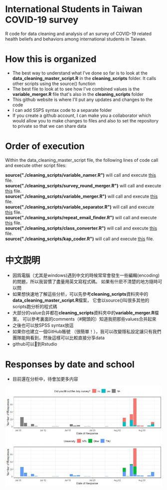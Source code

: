 # International Students in Taiwan COVID-19 survey
R code for data cleaning and analysis of an survey of COVID-19 related health beliefs and behaviors among international students in Taiwan. 

# How this is organized
- The best way to understand what I've done so far is to look at the **data_cleaning_master_script.R** in the **cleaning_scripts** folder. It calls other scripts using the source() function
- The best file to look at to see how I've combined values is the **variable_merger.R** file that's also in the **cleaning_scripts** folder
- This github website is where I'll put any updates and changes to the code
- I can add SSPS syntax code to a separate folder
- If you create a github account, I can make you a collaborator which would allow you to make changes to files and also to set the repository to private so that we can share data

# Order of execution

Within the data_cleaning_master_script file, the following lines of code call and execute other script files:            

**source("./cleaning_scripts/variable_namer.R")** will call and execute <a href="https://github.com/Russell-Shean/int_students_covid_survey/blob/main/cleaning_scripts/variable_namer.R">this</a> file.           
**source("./cleaning_scripts/survey_round_merger.R")** will call and execute <a href="https://github.com/Russell-Shean/int_students_covid_survey/blob/main/cleaning_scripts/survey_round_merger.R">this</a> file.            
**source("./cleaning_scripts/variable_merger.R")** will call and execute <a href="https://github.com/Russell-Shean/int_students_covid_survey/blob/main/cleaning_scripts/variable_merger.R">this</a> file.                
**source("./cleaning_scripts/variable_separator.R")** will call and execute <a href="https://github.com/Russell-Shean/int_students_covid_survey/blob/main/cleaning_scripts/variable_separator.R">this</a> file.               
**source("./cleaning_scripts/repeat_email_finder.R")** will call and execute <a href="https://github.com/Russell-Shean/int_students_covid_survey/blob/main/cleaning_scripts/repeat_email_finder.R">this</a> file.               
**source("./cleaning_scripts/class_converter.R")** will call and execute <a href="https://github.com/Russell-Shean/int_students_covid_survey/blob/main/cleaning_scripts/class_converter.R">this</a> file.               
**source("./cleaning_scripts/kap_coder.R")** will call and execute <a href="https://github.com/Russell-Shean/int_students_covid_survey/blob/main/cleaning_scripts/kap_coder.R">this</a>  file.                 


# 中文説明
- 因爲電腦（尤其是windows)遇到中文的時候常常會發生一些編輯(encoding)的問題，所以我習慣了盡量用英文寫程式碼。 如果有什麽不清楚的地方隨時可以問
- 如果想快速地了解這些分析，可以先參考**cleaning_scripts**資料夾中的**data_cleaning_master_script.R**檔案， 它會以source()叫很多其他的scripts跑分析的程式碼
- 大部分的value合并都在**cleaning_scripts**資料夾中的**variable_merger.R**檔案， 可以參考裏面的comments（#開頭的）知道我把那些values合并起來
- 之後也可以放SPSS syntax放這
- 如果你也建立一個GitHub賬號 （很簡單！），我可以改變隱私設定讓只有我們團隊能夠看到，然後這樣可以比較直接分享data
- github可以🔗到Rstudio




# Responses by date and school
- 目前還在分析中，待會加更多内容         
<img src="https://github.com/Russell-Shean/int_students_covid_survey/raw/main/figures/responseplot1.jpeg"/>

